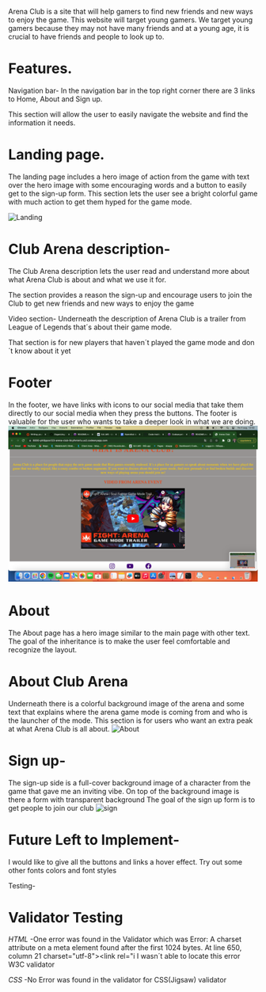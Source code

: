 Arena Club is a site that will help gamers to find new friends and new ways to enjoy the game. This website will target young gamers. We target young gamers because they may not have many friends and at a young age, it is crucial to have friends and people to look up to.

# Features.

Navigation bar- In the navigation bar in the top right corner there are 3 links to Home, About and Sign up.

This section will allow the user to easily navigate the website and find the information it needs.

# Landing page.

The landing page includes a hero image of action from the game with text over the hero image with some encouraging words and a button to easily get to the sign-up form.
This section lets the user see a bright colorful game with much action to get them hyped for the game mode.

![Landing](assets/css/images/Landing.png)

# Club Arena description-

The Club Arena description lets the user read and understand more about what Arena Club is about and what we use it for.

The section provides a reason the sign-up and encourage users to join the Club to get new friends and new ways to enjoy the game

Video section-
Underneath the description of Arena Club is a trailer from League of Legends that´s about their game mode.

That section is for new players that haven´t played the game mode and don´t know about it yet

# Footer
In the footer, we have links with icons to our social media that take them directly to our social media when they press the buttons.
The footer is valuable for the user who wants to take a deeper look in what we are doing.
![video/footer](assets/css/images/Video.png)

# About
The About page has a hero image similar to the main page with other text.
The goal of the inheritance is to make the user feel comfortable and recognize the layout.

# About Club Arena
Underneath there is a colorful background image of the arena and some text that explains where the arena game mode is coming from and who is the launcher of the mode.
This section is for users who want an extra peak at what Arena Club is all about.
![About](assets/css/images/About.png)

# Sign up-
The sign-up side is a full-cover background image of a character from the game that gave me an inviting vibe. On top of the background image is there a form with transparent background
The goal of the sign up form is to get people to join our club
![sign](assets/css/images/Login.png)

# Future Left to Implement-
I would like to give all the buttons and links a hover effect.
Try out some other fonts colors and font styles

Testing-

# Validator Testing

_HTML_
-One error was found in the Validator which was
Error: A charset attribute on a meta element found after the first 1024 bytes.
At line 650, column 21
 charset="utf-8"><link rel="i
 I wasn´t able to locate this error   W3C validator

_CSS_
-No Error was found in the validator for CSS(Jigsaw) validator


